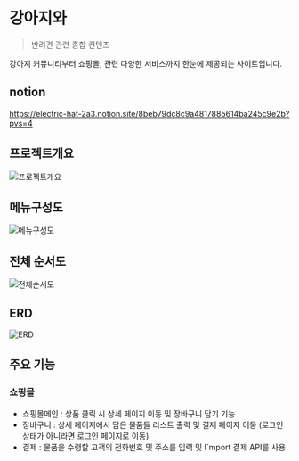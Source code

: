 # 강아지와

> 반려견 관련 종합 컨텐츠

강아지 커뮤니티부터 쇼핑몰, 관련 다양한 서비스까지 한눈에 제공되는 사이트입니다. 
## notion
https://electric-hat-2a3.notion.site/8beb79dc8c9a4817885614ba245c9e2b?pvs=4

## 프로젝트개요
![프로젝트개요](https://github.com/Starrain96/withPuppy_Master/assets/124110590/570cb47f-4152-43a9-bcdb-1544cf34258d)

## 메뉴구성도
![메뉴구성도](https://github.com/Starrain96/withPuppy_Master/assets/124110590/6384e2e5-65b3-4466-82ac-97d04d62d016)

## 전체 순서도
![전체순서도](https://github.com/Starrain96/withPuppy_Master/assets/124110590/a574f767-53ff-4835-854e-1118c347a047)

## ERD
![ERD](https://github.com/Starrain96/withPuppy_Master/assets/124110590/e0ebb260-e554-4839-8532-cf882dd04f5a)

## 주요 기능

### 쇼핑몰
- 쇼핑몰메인 : 상품 클릭 시 상세 페이지 이동 및 장바구니 담기 기능 
- 장바구니 : 상세 페이지에서 담은 물품들 리스트 출력 및 결제 페이지 이동 (로그인 상태가 아니라면 로그인 페이지로 이동)
- 결제 : 물품을 수령할 고객의 전화번호 및 주소를 입력 및 I`mport 결제 API를 사용




